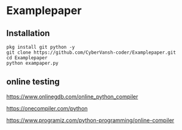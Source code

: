 # Examplepaper

## Installation
```
pkg install git python -y
git clone https://github.com/CyberVansh-coder/Examplepaper.git
cd Examplepaper
python exampaper.py
```
## online testing
https://www.onlinegdb.com/online_python_compiler

https://onecompiler.com/python

https://www.programiz.com/python-programming/online-compiler
